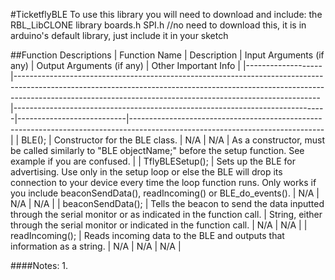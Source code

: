 #TicketflyBLE
To use this library you will need to download and include:
the RBL_LibCLONE library
boards.h
SPI.h //no need to download this, it is in arduino's default library, just include it in your sketch



##Function Descriptions
| Function Name     | Description                                                                                                                                                                                                                            | Input Arguments (if any)                                                     | Output Arguments (if any) | Other Important Info                                                                                                         |
|-------------------|----------------------------------------------------------------------------------------------------------------------------------------------------------------------------------------------------------------------------------------|------------------------------------------------------------------------------|---------------------------|------------------------------------------------------------------------------------------------------------------------------|
| BLE();            | Constructor for the BLE class.                                                                                                                                                                                                         | N/A                                                                          | N/A                       | As a constructor, must be called similarly to  "BLE objectName;" before the setup function. See example if you are confused. |
| TflyBLESetup();   |  Sets up the BLE for advertising. Use only in the setup loop or else the BLE will drop its connection to your device every time the loop function runs. Only works if you include beaconSendData(), readIncoming() or BLE_do_events(). | N/A                                                                          | N/A                       | N/A                                                                                                                          |
| beaconSendData(); | Tells the beacon to send the data inputted through the serial monitor or as indicated in the function call.                                                                                                                            | String, either through the serial monitor or indicated in the function call. | N/A                       | N/A                                                                                                                          |
| readIncoming();   | Reads incoming data to the BLE and outputs that information as a string.                                                                                                                                                               | N/A                                                                          | N/A                       | N/A                                                                                                                          |

####Notes:
1. 

